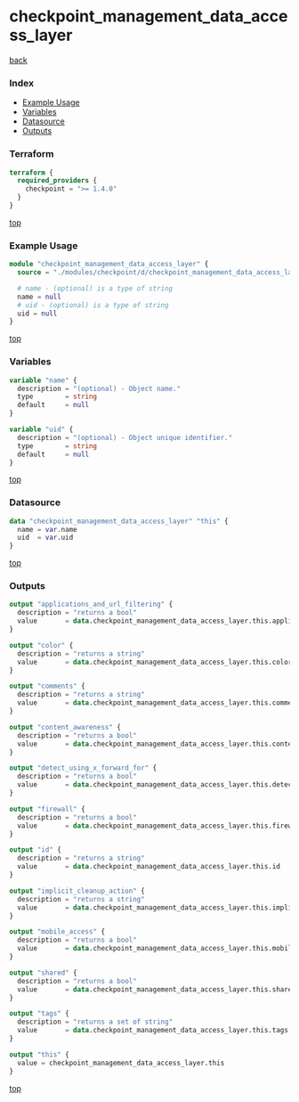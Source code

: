 # checkpoint_management_data_access_layer

[back](../checkpoint.md)

### Index

- [Example Usage](#example-usage)
- [Variables](#variables)
- [Datasource](#datasource)
- [Outputs](#outputs)

### Terraform

```terraform
terraform {
  required_providers {
    checkpoint = ">= 1.4.0"
  }
}
```

[top](#index)

### Example Usage

```terraform
module "checkpoint_management_data_access_layer" {
  source = "./modules/checkpoint/d/checkpoint_management_data_access_layer"

  # name - (optional) is a type of string
  name = null
  # uid - (optional) is a type of string
  uid = null
}
```

[top](#index)

### Variables

```terraform
variable "name" {
  description = "(optional) - Object name."
  type        = string
  default     = null
}

variable "uid" {
  description = "(optional) - Object unique identifier."
  type        = string
  default     = null
}
```

[top](#index)

### Datasource

```terraform
data "checkpoint_management_data_access_layer" "this" {
  name = var.name
  uid  = var.uid
}
```

[top](#index)

### Outputs

```terraform
output "applications_and_url_filtering" {
  description = "returns a bool"
  value       = data.checkpoint_management_data_access_layer.this.applications_and_url_filtering
}

output "color" {
  description = "returns a string"
  value       = data.checkpoint_management_data_access_layer.this.color
}

output "comments" {
  description = "returns a string"
  value       = data.checkpoint_management_data_access_layer.this.comments
}

output "content_awareness" {
  description = "returns a bool"
  value       = data.checkpoint_management_data_access_layer.this.content_awareness
}

output "detect_using_x_forward_for" {
  description = "returns a bool"
  value       = data.checkpoint_management_data_access_layer.this.detect_using_x_forward_for
}

output "firewall" {
  description = "returns a bool"
  value       = data.checkpoint_management_data_access_layer.this.firewall
}

output "id" {
  description = "returns a string"
  value       = data.checkpoint_management_data_access_layer.this.id
}

output "implicit_cleanup_action" {
  description = "returns a string"
  value       = data.checkpoint_management_data_access_layer.this.implicit_cleanup_action
}

output "mobile_access" {
  description = "returns a bool"
  value       = data.checkpoint_management_data_access_layer.this.mobile_access
}

output "shared" {
  description = "returns a bool"
  value       = data.checkpoint_management_data_access_layer.this.shared
}

output "tags" {
  description = "returns a set of string"
  value       = data.checkpoint_management_data_access_layer.this.tags
}

output "this" {
  value = checkpoint_management_data_access_layer.this
}
```

[top](#index)
